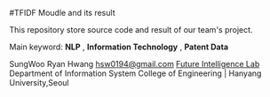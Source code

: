 #TFIDF Moudle and its result

This repository store source code and result of our team's project.

Main keyword: **NLP** , **Information Technology** , **Patent Data**

SungWoo Ryan Hwang 
<hsw0194@gmail.com>
[Future Intelligence Lab](https://sites.google.com/site/hyufilab/) 
Department of Information System 
College of Engineering | Hanyang University,Seoul
